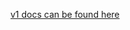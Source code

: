 <!--bl
    (filemeta
        (title "Matchlight")
        (subtitle "Pattern matching -- conditional logic for humans")
    )
/bl-->

[v1 docs can be found here](https://github.com/cmstead/matchlight/tree/v1.2.8)

<!--bl
    (table-of-contents
        (section-main "./content/why-matchlight.md")
        (section-main "./content/installation.md")
        (section-main "./content/setup.md")
        (section-main "./content/examples.md")
        (section-main "./content/api.md")
    )
/bl-->
